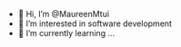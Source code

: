 - 👋 Hi, I’m @MaureenMtui
- 👀 I’m interested in software development 
- 🌱 I’m currently learning ...

<!---
MaureenMtui/MaureenMtui is a ✨ special ✨ repository because its `README.md` (this file) appears on your GitHub profile.
You can click the Preview link to take a look at your changes.
--->
